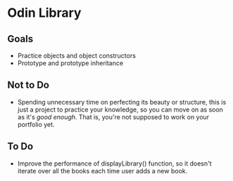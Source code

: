 # Odin Library

## Goals

- Practice objects and object constructors
- Prototype and prototype inheritance

## Not to Do

- Spending unnecessary time on perfecting its beauty or structure, this is just a project to practice your knowledge, so you can move on as soon as it's *good enough*. That is, you're not supposed to work on your portfolio yet.

## To Do

- Improve the performance of displayLibrary() function, so it doesn't iterate over all the books each time user adds a new book.
